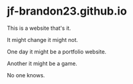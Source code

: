 # jf-brandon23.github.io

This is a website that's it.

It might change it might not.

One day it might be a portfolio website.

Another it might be a game.

No one knows.
